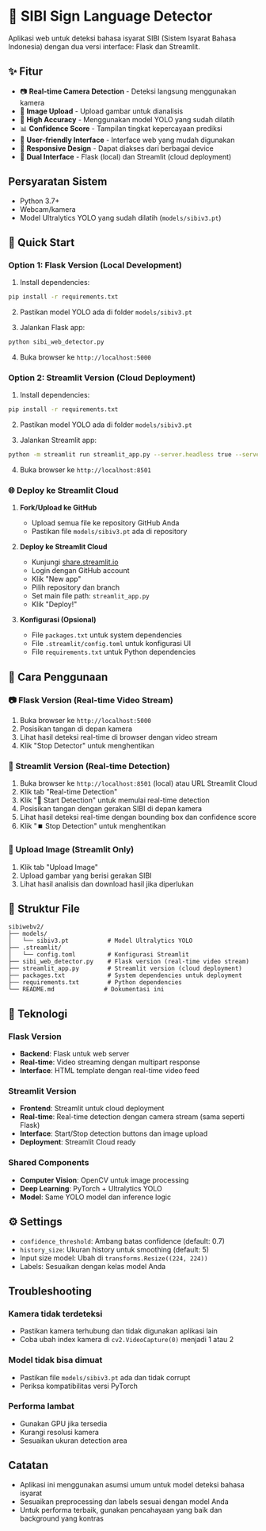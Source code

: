 # 🤟 SIBI Sign Language Detector

Aplikasi web untuk deteksi bahasa isyarat SIBI (Sistem Isyarat Bahasa Indonesia) dengan dua versi interface: Flask dan Streamlit.

## ✨ Fitur

- 📷 **Real-time Camera Detection** - Deteksi langsung menggunakan kamera
- 📁 **Image Upload** - Upload gambar untuk dianalisis
- 🎯 **High Accuracy** - Menggunakan model YOLO yang sudah dilatih
- 📊 **Confidence Score** - Tampilan tingkat kepercayaan prediksi
- 🎨 **User-friendly Interface** - Interface web yang mudah digunakan
- 📱 **Responsive Design** - Dapat diakses dari berbagai device
- 🔄 **Dual Interface** - Flask (local) dan Streamlit (cloud deployment)

## Persyaratan Sistem

- Python 3.7+
- Webcam/kamera
- Model Ultralytics YOLO yang sudah dilatih (`models/sibiv3.pt`)

## 🚀 Quick Start

### Option 1: Flask Version (Local Development)

1. Install dependencies:

```bash
pip install -r requirements.txt
```

2. Pastikan model YOLO ada di folder `models/sibiv3.pt`

3. Jalankan Flask app:

```bash
python sibi_web_detector.py
```

4. Buka browser ke `http://localhost:5000`

### Option 2: Streamlit Version (Cloud Deployment)

1. Install dependencies:

```bash
pip install -r requirements.txt
```

2. Pastikan model YOLO ada di folder `models/sibiv3.pt`

3. Jalankan Streamlit app:

```bash
python -m streamlit run streamlit_app.py --server.headless true --server.port 8501
```

4. Buka browser ke `http://localhost:8501`

### 🌐 Deploy ke Streamlit Cloud

1. **Fork/Upload ke GitHub**

   - Upload semua file ke repository GitHub Anda
   - Pastikan file `models/sibiv3.pt` ada di repository

2. **Deploy ke Streamlit Cloud**

   - Kunjungi [share.streamlit.io](https://share.streamlit.io)
   - Login dengan GitHub account
   - Klik "New app"
   - Pilih repository dan branch
   - Set main file path: `streamlit_app.py`
   - Klik "Deploy!"

3. **Konfigurasi (Opsional)**
   - File `packages.txt` untuk system dependencies
   - File `.streamlit/config.toml` untuk konfigurasi UI
   - File `requirements.txt` untuk Python dependencies

## 📖 Cara Penggunaan

### 📷 Flask Version (Real-time Video Stream)

1. Buka browser ke `http://localhost:5000`
2. Posisikan tangan di depan kamera
3. Lihat hasil deteksi real-time di browser dengan video stream
4. Klik "Stop Detector" untuk menghentikan

### 📱 Streamlit Version (Real-time Detection)

1. Buka browser ke `http://localhost:8501` (local) atau URL Streamlit Cloud
2. Klik tab "Real-time Detection"
3. Klik "🎥 Start Detection" untuk memulai real-time detection
4. Posisikan tangan dengan gerakan SIBI di depan kamera
5. Lihat hasil deteksi real-time dengan bounding box dan confidence score
6. Klik "⏹️ Stop Detection" untuk menghentikan

### 📁 Upload Image (Streamlit Only)

1. Klik tab "Upload Image"
2. Upload gambar yang berisi gerakan SIBI
3. Lihat hasil analisis dan download hasil jika diperlukan

## 📁 Struktur File

```
sibiwebv2/
├── models/
│   └── sibiv3.pt           # Model Ultralytics YOLO
├── .streamlit/
│   └── config.toml         # Konfigurasi Streamlit
├── sibi_web_detector.py    # Flask version (real-time video stream)
├── streamlit_app.py        # Streamlit version (cloud deployment)
├── packages.txt            # System dependencies untuk deployment
├── requirements.txt        # Python dependencies
└── README.md              # Dokumentasi ini
```

## 🔧 Teknologi

### Flask Version

- **Backend**: Flask untuk web server
- **Real-time**: Video streaming dengan multipart response
- **Interface**: HTML template dengan real-time video feed

### Streamlit Version

- **Frontend**: Streamlit untuk cloud deployment
- **Real-time**: Real-time detection dengan camera stream (sama seperti Flask)
- **Interface**: Start/Stop detection buttons dan image upload
- **Deployment**: Streamlit Cloud ready

### Shared Components

- **Computer Vision**: OpenCV untuk image processing
- **Deep Learning**: PyTorch + Ultralytics YOLO
- **Model**: Same YOLO model dan inference logic

## ⚙️ Settings

- `confidence_threshold`: Ambang batas confidence (default: 0.7)
- `history_size`: Ukuran history untuk smoothing (default: 5)
- Input size model: Ubah di `transforms.Resize((224, 224))`
- Labels: Sesuaikan dengan kelas model Anda

## Troubleshooting

### Kamera tidak terdeteksi

- Pastikan kamera terhubung dan tidak digunakan aplikasi lain
- Coba ubah index kamera di `cv2.VideoCapture(0)` menjadi 1 atau 2

### Model tidak bisa dimuat

- Pastikan file `models/sibiv3.pt` ada dan tidak corrupt
- Periksa kompatibilitas versi PyTorch

### Performa lambat

- Gunakan GPU jika tersedia
- Kurangi resolusi kamera
- Sesuaikan ukuran detection area

## Catatan

- Aplikasi ini menggunakan asumsi umum untuk model deteksi bahasa isyarat
- Sesuaikan preprocessing dan labels sesuai dengan model Anda
- Untuk performa terbaik, gunakan pencahayaan yang baik dan background yang kontras
